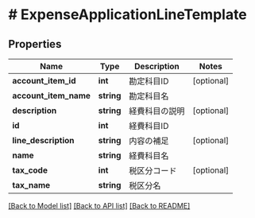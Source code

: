 # # ExpenseApplicationLineTemplate

## Properties

Name | Type | Description | Notes
------------ | ------------- | ------------- | -------------
**account_item_id** | **int** | 勘定科目ID | [optional] 
**account_item_name** | **string** | 勘定科目名 | 
**description** | **string** | 経費科目の説明 | [optional] 
**id** | **int** | 経費科目ID | 
**line_description** | **string** | 内容の補足 | [optional] 
**name** | **string** | 経費科目名 | 
**tax_code** | **int** | 税区分コード | [optional] 
**tax_name** | **string** | 税区分名 | 

[[Back to Model list]](../../README.md#documentation-for-models) [[Back to API list]](../../README.md#documentation-for-api-endpoints) [[Back to README]](../../README.md)


